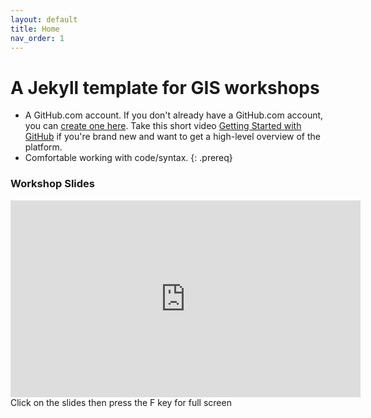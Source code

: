 ```yaml
---
layout: default
title: Home
nav_order: 1
---
```

# A Jekyll template for GIS workshops

- A GitHub.com account. If you don't already have a GitHub.com account, you can [create one here](https://github.com/join). Take this short video [Getting Started with GitHub](https://youtu.be/noZnOSpcjYY) if you're brand new and want to get a high-level overview of the platform.
- Comfortable working with code/syntax.
{: .prereq}


### Workshop Slides


<iframe width="560" height="315" frameborder="0" marginheight="0" marginwidth="0" src="https://ubc-lib-geo.github.io/gis-workshop-waml-template/content/slides/waml_github20"></iframe>  
Click on the slides then press the F key for full screen
